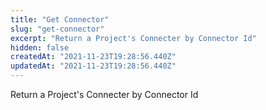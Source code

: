 ```yaml
---
title: "Get Connector"
slug: "get-connector"
excerpt: "Return a Project's Connecter by Connector Id"
hidden: false
createdAt: "2021-11-23T19:28:56.440Z"
updatedAt: "2021-11-23T19:28:56.440Z"
---
```

Return a Project's Connecter by Connector Id